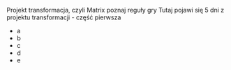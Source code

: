 Projekt transformacja, czyli Matrix poznaj reguły gry
Tutaj pojawi się 5 dni z projektu transformacji - część pierwsza
- a
- b
- c
- d
- e
